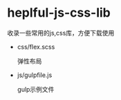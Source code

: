 # heplful-js-css-lib
收录一些常用的js,css库，方便下载使用

*	css/flex.scss	
	
	弹性布局
	
*	js/gulpfile.js	
	
	gulp示例文件
